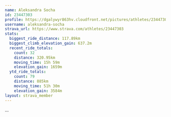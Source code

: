 ```yaml
---
name: Aleksandra Socha
id: 23447303
profile: https://dgalywyr863hv.cloudfront.net/pictures/athletes/23447303/14745546/4/large.jpg
username: aleksandra-socha
strava_url: https://www.strava.com/athletes/23447303
stats:
  biggest_ride_distance: 117.89km
  biggest_climb_elevation_gain: 637.2m
  recent_ride_totals:
    count: 32
    distance: 320.95km
    moving_time: 15h 59m
    elevation_gain: 1659m
  ytd_ride_totals:
    count: 79
    distance: 885km
    moving_time: 51h 30m
    elevation_gain: 3584m
layout: strava_member
--- 
```

...
